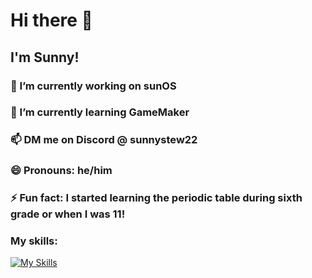# Hi there 👋

## I'm Sunny!

### 🔭 I’m currently working on sunOS
### 🌱 I’m currently learning GameMaker
### 📫 DM me on Discord @ sunnystew22
### 😄 Pronouns: he/him
### ⚡ Fun fact: I started learning the periodic table during sixth grade or when I was 11!

### My skills:
[![My Skills](https://skillicons.dev/icons?i=bash,html,css,figma,md,linux&theme=dark)](https://skillicons.dev)

